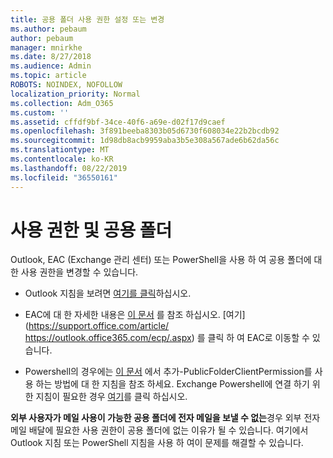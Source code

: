 ```yaml
---
title: 공용 폴더 사용 권한 설정 또는 변경
ms.author: pebaum
author: pebaum
manager: mnirkhe
ms.date: 8/27/2018
ms.audience: Admin
ms.topic: article
ROBOTS: NOINDEX, NOFOLLOW
localization_priority: Normal
ms.collection: Adm_O365
ms.custom: ''
ms.assetid: cffdf9bf-34ce-40f6-a69e-d02f17d9caef
ms.openlocfilehash: 3f891beeba8303b05d6730f608034e22b2bcdb92
ms.sourcegitcommit: 1d98db8acb9959aba3b5e308a567ade6b62da56c
ms.translationtype: MT
ms.contentlocale: ko-KR
ms.lasthandoff: 08/22/2019
ms.locfileid: "36550161"
---
```

# <a name="permissions-and-public-folders"></a>사용 권한 및 공용 폴더

Outlook, EAC (Exchange 관리 센터) 또는 PowerShell을 사용 하 여 공용 폴더에 대 한 사용 권한을 변경할 수 있습니다.
  
- Outlook 지침을 보려면 [여기를 클릭](https://support.office.com/article/Set-or-change-permissions-for-a-public-folder-b2e0440c-7873-48ec-9ff2-b1a20b723005.aspx)하십시오.
    
- EAC에 대 한 자세한 내용은 [이 문서](https://technet.microsoft.com/library/jj651147%28v=exchg.150%29.aspx.aspx#Anchor_1) 를 참조 하십시오. [여기](https://support.office.com/article/ https://outlook.office365.com/ecp/.aspx) 를 클릭 하 여 EAC로 이동할 수 있습니다. 
    
- Powershell의 경우에는 [이 문서](https://technet.microsoft.com/library/bb124743%28v=exchg.160%29.aspx.aspx) 에서 추가-PublicFolderClientPermission를 사용 하는 방법에 대 한 지침을 참조 하세요. Exchange Powershell에 연결 하기 위한 지침이 필요한 경우 [여기](https://technet.microsoft.com/library/jj984289%28v=exchg.160%29.aspx.aspx)를 클릭 하십시오.
    
**외부 사용자가 메일 사용이 가능한 공용 폴더에 전자 메일을 보낼 수 없는**경우 외부 전자 메일 배달에 필요한 사용 권한이 공용 폴더에 없는 이유가 될 수 있습니다. 여기에서 Outlook 지침 또는 PowerShell 지침을 [](https://technet.microsoft.com/library/aa997560%28v=exchg.150%29.aspx.aspx#Anchor_1)사용 하 여이 문제를 [](https://support.microsoft.com/help/2984402/-5.7.1-smtp-550-5.7.1-resolver.rst.authrequired-nondelivery-report-when-external-users-try-to-send-mail-to-mail-enabled-public-folders-in-office-365.aspx)해결할 수 있습니다.
  

